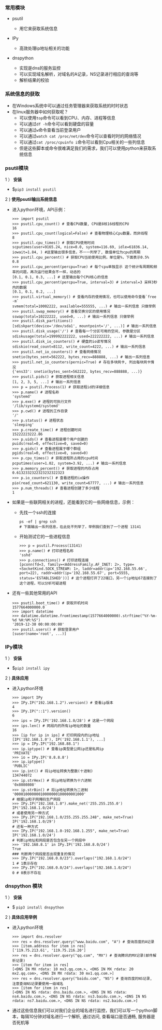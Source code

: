 ### 常用模块

- psutil
    * 用它来获取系统信息

- IPy
    * 高效处理ip地址相关的功能

- dnspython
    * 实现是dns的服务监控
    * 可以实现域名解析，对域名的A记录，NS记录进行相应的查询等
    * 解析结果的校验

### 系统信息的获取

- 在Windows系统中可以通过任务管理器来获取系统的时时状态
- 在linux服务器中如何获取呢？
    * 可以使用`top`命令可以看到CPU、内存、进程等信息
    * 可以通过`df -h`命令可以看到硬盘的容量
    * 可以通过`w`命令查看当前登录用户
    * 可以通过`watch cat /proc/net/dev`命令可以查看时时的网络情况
    * 可以通过`cat /proc/cpuinfo i`命令可以看到Cpu相关的一些列信息
    * 但是这些脚本或命令很难满足我们的需求，我们可以使用python来获取系统信息

### psutil模块

1 ） **安装**

- $`pip3 install psutil`

2 ) **使用psutil输出系统信息**

- 进入python环境，API示例：
    ```shell
    >>> import psutil
    >>> psutil.cpu_count() # 查看CPU数量, CPU是8核16线程的CPU
    16
    >>> psutil.cpu_count(logical=False) # 查看物理核心Cpu数量，而非线程
    8
    >>> psutil.cpu_times() # 获取CPU使用时间
    scputimes(user=9165.24, nice=0.0, system=116.69, idle=61836.14, iowait=1.84, ) #这里输出很多信息，不一一列举了, 数值单位为cpu的周期
    >>> psutil.cpu_percent() # 获取CPU当前使用比例，单位是%，下面表示0.5%
    0.8
    >>> psutil.cpu_percent(percpu=True) # 每个cpu单独显示 这个统计有周期和频率的问题，再次运行结果会不一样，动态的
    [0.1, 0.1, 0.3, ...] # 这里输出每个CPU核心的信息
    >>> psutil.cpu_percent(percpu=True, interval=3) # interval=3 采样3秒内的数据
    [0.1, 0.1, 0.2, ...]
    >>> psutil.virtual_memory() # 查看内存的使用情况，也可以使用命令查看`free -m`
    svmem(total=10002222, available=555555, ...) # 输出一系列信息 只做举例
    >>> psutil.swap_memory() # 查看交换分区的使用情况
    sswap(total=10222222, used=0, ...) # 输出一系列信息 只做举例
    >>> psutil.disk_partitions()
    [sdiskpart(device='/dev/sda1', mountpoint='/', ...)] # 输出一系列信息
    >>> psutil.disk_usage('/') # 查看每一个分区可用的空间, 参数是分区
    sdiskusage(total=199992222222, used=222222222, ...) # 输出一系列信息
    >>> psutil.disk_io_counters() # 硬盘的io读写情况
    sdiskio(read_count=8112, write_count=4222, ...) # 输出一系列信息
    >>> psutil.net_io_counters() # 查看网络情况
    snetio(bytes_sent=562222, bytes_recv=888888, ...) # 输出一系列信息
    >>> psutil.net_io_counters(pernic=True) # 存在多块网卡, 列出每块网卡情况
    {'ens33': snetio(bytes_sent=562222, bytes_recv=888888, ...)}
    >>> psutil.pids() # 获取进程相关信息
    [1, 2, 3, 5, ...] # 输出一系列信息
    >>> p = psutil.Process(1) # 获取进程id的详细信息
    >>> p.name() # 进程名称
    'systemd'
    >>> p.exe() # 进程的可执行文件
    '/lib/systemd/systemd'
    >>> p.cwd() # 进程的工作目录
    '/'
    >>> p.status() # 进程状态
    'sleeping'
    >>> p.create_time() # 进程创建时间
    15222223222.86
    >>> p.uids() # 查看进程是哪个用户创建的
    puids(real=0, effective=0, saved=0)
    >>> p.gids() # 查看进程属于哪个群组
    pgids(real=0, effective=0, saved=0)
    >>> p.cpu_times() # 获取进程所占用的cpu时间
    pcputimes(user=1.02, system=3.92, ...) # 输出一系列信息
    >>> p.memory_percent() # 获取进程的内存占用
    0.6132332322323232322323
    >>> p.io_counters() # 查看进程的io操作
    pio(read_count=621130, write_count=67777, ...) # 输出一系列信息
    >>> p.num_threads() # 查看进程创建了多少线程
    1
    ```

- 如果是一些联网相关的进程，还能看到它的一些网络信息，示例：
    * 先找一个ssh的连接
        ```shell
        ps -ef | grep ssh
        # 下面输出一系列信息，在此处不列举了，举例我们查到了一个进程 13141
        ```
    * 开始测试它的一些进程信息
        ```shell
        >>> p = psutil.Process(13141)
        >>> p.name() # 打印进程名称
        'sshd'
        >>> p.connections() # 打印进程连接
        [pconn(fd=3, family=<AddressFamily.AF_INET: 2>, type=<SocketKind.SOCK_STREAM: 1>, laddr=addr(ip='192.168.55.66', port=22), raddr=addr(ip='192.168.55.67', port=5555, status='ESTABLISHED'))] # 这个进程打开了22端口，另一个ip地址67连接到了这个进程，可以分析可疑进程
        ```

- 还有一些其他常用的API
    ```shell
    >>> psutil.boot_time() # 获取开机时间
    1577664000000.0
    >>> import datetime
    >>> datatime.datetime.fromtimestamp(1577664000000).strftime("%Y-%m-%d %H:%M:%S")
    '2019-12-30 00:00:00:00'
    >>> psutil.users() # 获取登录用户
    [suser(name='root', ...)]
    ```

### IPy模块

1 ） **安装**

- $`pip3 install ipy`

2 ) **具体应用**

- 进入python环境

    ```shell
    >>> import IPy
    >>> IPy.IP("192.168.1.2").version() # 查看ip版本
    4
    >>> IPy.IP("::1").version()
    6
    >>> ips = IPy.IP('192.168.1.0/28') # 这是一个网段
    >>> ips.len() # 网段内的所有ip地址的数量
    16
    >>> [ip for ip in ips] # 打印网段内的ip地址
    [IP('192.168.1.0'), IP('192.168.1.1'), ...]
    >>> ip = IPy.IP("192.168.88.1") 
    >>> ip.iptype() # 查看ip类型是公网ip还是私网ip
    'PRIVATE'
    >>> io = IPy.IP('8.8.8.8')
    >>> ip.iptype()
    'PUBLIC'
    >>> ip.int() # 将ip地址转换为整数(十进制)
    134744072
    >>> ip.strHex() # 将ip地址转换为十六进制
    '0x8080808'
    >>> ip.strBin() # 将ip地址转换为二进制
    '00001000000010000000100000001000'
    # 根据ip和子网掩码生产网段
    >>> IPy.IP("192.168.1.0").make_net('255.255.255.0')
    IP('192.168.1.0/24')
    # 或者使用另一种方式
    >>> IPy.IP("192.168.1.0/255.255.255.248", make_net=True)
    IP('192.168.1.0/29')
    # 还有一种方式
    >>> IPy.IP("192.168.1.0-192.168.1.255", make_net=True)
    IP('192.168.1.0/24')
    # 判断ip地址和网段是否包含在另一个网段中
    >>> '192.168.8.1' in IPy.IP('192.168.8.0/24')
    True
    ### 判断两个网段是否出现重复的情况
    >>> IPy.IP("192.168.0.0/23").overlaps("192.168.1.0/24")
    1 # 1表示存在
    >>> IPy.IP("192.168.0.0/24").overlaps("192.168.1.0/24")
    0 # 0表示不存在
    ```

### dnspython 模块

1 ） **安装**

- $ `pip3 install dnspython`

2 ) **具体应用举例**

- 进入python环境
    ```shell
    >>> import dns.resolver
    >>> res = dns.resolver.query("www.baidu.com", "A") # 查询百度的A记录
    >>> [item.address for item in res]
    ['119.75.213.61', '119.75.216.20']
    >>> res = dns.resolver.query("qq.com", "MX") # 查询腾讯的MX记录(邮件解析记录)
    >>> [item for item in res]
    [<DNS IN MX rdata: 10 mx3.qq.com.>, <DNS IN MX rdata: 20 mx2.qq.com>, <DNS IN MX rdata: 30 mx1.qq.com.>]
    >>> res = dns.resolver.query("baidu.com", "NS") # 查询百度的NS记录, 注意查询NS记录要使用一级域名
    >>> [item for item in res]
    [<DNS IN NS rdata: dns.baidu.com.>, <DNS IN NS rdata: ns4.baidu.com.>, <DNS IN NS rdata: ns3.baidu.com.>, <DNS IN NS rdata: ns7.baidu.com.>, <DNS IN NS rdata: ns2.baidu.com.>]
    ```

- 通过这些信息我们可以对我们企业的域名进行监控，我们可以写一个python脚本，每隔10分钟对域名进行一个解析, 通过访问, 查看端口是否通畅, 服务器是否死机等
